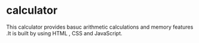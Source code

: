 # calculator
This calculator provides basuc arithmetic calculations and memory features .It is built by using HTML , CSS and JavaScript.

